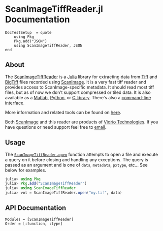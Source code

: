 # ScanImageTiffReader.jl Documentation

```@meta
DocTestSetup  = quote
    using Pkg
    Pkg.add("JSON")
    using ScanImageTiffReader, JSON
end
```

## About

The [ScanImageTiffReader](https://vidriotech.gitlab.io/scanimagetiffreader-julia/) is a [Julia](https://julialang.org) library for extracting data from [Tiff](https://en.wikipedia.org/wiki/Tagged_Image_File_Format) and [BigTiff](http://bigtiff.org/) files recorded using [ScanImage](http://scanimage.org).  It is a very fast tiff reader and provides access to ScanImage-specific metadata.  It should read most tiff files, but as of now we don't support compressed or tiled data.  It is also available as a [Matlab](https://www.mathworks.com/), [Python](https://www.python.org),  or [C library](https://vidriotech.gitlab.io/scanimagetiffreader).  There's also a [command-line interface](https://vidriotech.gitlab.io/scanimagetiffreader).

More information and related tools can be found on [here](http://scanimage.vidriotechnologies.com/display/SIH/Tools).

Both [ScanImage](http://scanimage.org) and this reader are products of [Vidrio Technologies](http://vidriotechnologies.com/).  If you have questions or need support feel free to [email](support@vidriotech.com).

## Usage

The [`ScanImageTiffReader.open`](@ref) function attempts to open a file and execute a query on it before closing and handling any exceptions.  The query is passed as an argument and is one of `data`, `metadata`, `pxtype`, etc...  See below for examples.

```julia
julia> using Pkg
julia> Pkg.add("ScanImageTiffReader")
julia> using ScanImageTiffReader
julia> vol = ScanImageTiffReader.open("my.tif", data) 
```

## API Documentation

```@autodocs
Modules = [ScanImageTiffReader]
Order = [:function, :type]
```
